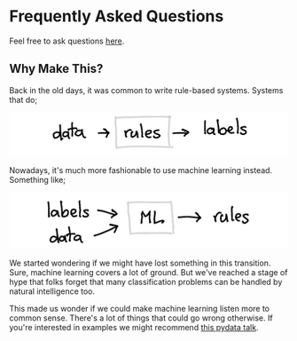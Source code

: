# Frequently Asked Questions

Feel free to ask questions [here](https://github.com/koaning/human-learn/issues).

## Why Make This?

Back in the old days, it was common to write rule-based systems. Systems that do;

![](rules.png)

Nowadays, it's much more fashionable to use machine learning instead. Something like;

![](ml.png)

We started wondering if we might have lost something in this transition. Sure,
machine learning covers a lot of ground. But we've reached a stage of hype
that folks forget that many classification problems can be handled by natural intelligence too.

This made us wonder if we could make machine learning listen more to common sense.
There's a lot of things that could go wrong otherwise. If you're interested in
examples we might recommend [this pydata talk](https://www.youtube.com/watch?v=Z8MEFI7ZJlA).

